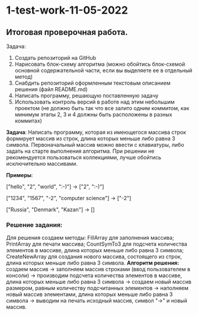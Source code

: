# 1-test-work-11-05-2022
## Итоговая проверочная работа.

Задача:
1. Создать репозиторий на GitHub
2. Нарисовать блок-схему алгоритма (можно обойтись блок-схемой основной содержательной части, если вы выделяете ее в отдельный метод)
3. Снабдить репозиторий оформленным текстовым описанием решения (файл README.md)
4. Написать программу, решающую поставленную задачу
5. Использовать контроль версий в работе над этим небольшим проектом (не должно быть так что все залито одним коммитом, как минимум этапы 2, 3 и 4 должны быть расположены в разных коммитах)

**Задача**: Написать программу, которая из имеющегося массива строк формирует массив из строк, длина которых меньше либо равна 3 символа. Первоначальный массив можно ввести с клавиатуры, либо задать на старте выполнения алгоритма. При решении не рекомендуется пользоваться коллекциями, лучше обойтись исключительно массивами.

**Примеры**:

["hello", "2", "world", ":-)"] -> ["2", ":-)"]

["1234", "1567", "-2", "computer science"] -> ["-2"]

["Russia", "Denmark", "Kazan"] -> []

### **Решение задания:**
Для решения создаем методы:
FillArray для заполнения массива;
PrintArray для печати массива;
CountSymTo3 для подсчета количества элементов в массиве, длина которых меньше либо равна 3 символа;
CreateNewArray для создания нового массива, состоящего из строк, длина которых меньше либо равна 3 символа.
**Алгоритм решения:**
создаем массив -> заполняем массив строками (ввод пользователем в консоли) -> производим подсчета количества элементов в массиве, длина которых меньше либо равна 3 символа -> создаем новый массив размером, равным количеству подсчитанных элементов -> наполняем новый массив элементами, длина которых меньше либо равна 3 символа -> выводим на печать исходный массив, символ "->" и новый массив.